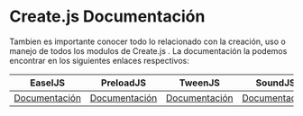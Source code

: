 # Create.js Documentación

Tambien es importante conocer todo lo relacionado con la creación, uso o manejo de todos los modulos de Create.js .
La documentación la podemos encontrar en los siguientes enlaces respectivos:

 
| EaselJS | PreloadJS | TweenJS | SoundJS |
| -- | -- | -- | -- |
|[Documentación](http://www.createjs.com/docs/easeljs/modules/EaselJS.html)| [Documentación](http://createjs.com/docs/preloadjs/modules/PreloadJS.html) | [Documentación](http://www.createjs.com/docs/tweenjs/modules/TweenJS.html) | [Documentación](http://www.createjs.com/docs/soundjs/modules/SoundJS.html)




